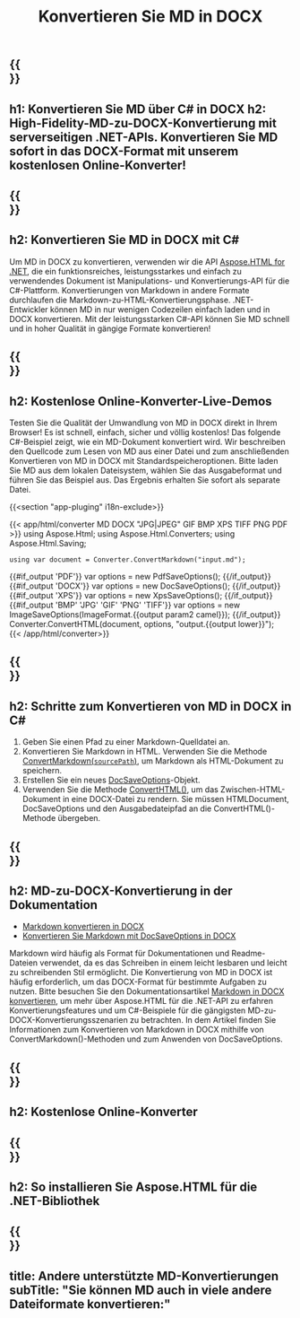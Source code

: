 ﻿---
translation: true
template: /templates/_template-conversion-child.md
title: Konvertieren Sie MD in DOCX
description: C#-Beispielcode für die Umwandlung von MD in DOCX. Verwenden Sie einfach die Konverter-API innerhalb von ASP.NET oder einer beliebigen .NET-Anwendung. Probieren Sie den Online-MD-zu-DOCX-Konverter kostenlos aus!
url: /net/conversion/md-to-docx/
family: html
platformtag: net
feature: conversion
informat: MD
outformat: DOCX
otherformats: PDF XPS JPEG BMP GIF PNG TIFF HTML
---

{{<section banner>}}
---
h1: Konvertieren Sie MD über C# in DOCX
h2: High-Fidelity-MD-zu-DOCX-Konvertierung mit serverseitigen .NET-APIs. Konvertieren Sie MD sofort in das DOCX-Format mit unserem kostenlosen Online-Konverter!
---

{{<section overview>}}
---
h2: Konvertieren Sie MD in DOCX mit C#
---

Um MD in DOCX zu konvertieren, verwenden wir die API [Aspose.HTML for .NET](https://products.aspose.com/html/net/), die ein funktionsreiches, leistungsstarkes und einfach zu verwendendes Dokument ist Manipulations- und Konvertierungs-API für die C#-Plattform. Konvertierungen von Markdown in andere Formate durchlaufen die Markdown-zu-HTML-Konvertierungsphase. .NET-Entwickler können MD in nur wenigen Codezeilen einfach laden und in DOCX konvertieren. Mit der leistungsstarken C#-API können Sie MD schnell und in hoher Qualität in gängige Formate konvertieren!

{{<section demos>}}
---
h2: Kostenlose Online-Konverter-Live-Demos
---

Testen Sie die Qualität der Umwandlung von MD in DOCX direkt in Ihrem Browser! Es ist schnell, einfach, sicher und völlig kostenlos! Das folgende C#-Beispiel zeigt, wie ein MD-Dokument konvertiert wird. Wir beschreiben den Quellcode zum Lesen von MD aus einer Datei und zum anschließenden Konvertieren von MD in DOCX mit Standardspeicheroptionen. Bitte laden Sie MD aus dem lokalen Dateisystem, wählen Sie das Ausgabeformat und führen Sie das Beispiel aus. Das Ergebnis erhalten Sie sofort als separate Datei.

{{<section "app-pluging" i18n-exclude>}}

{{< app/html/converter MD DOCX "JPG|JPEG" GIF BMP XPS TIFF PNG PDF >}}
using Aspose.Html;
using Aspose.Html.Converters;
using Aspose.Html.Saving;

    using var document = Converter.ConvertMarkdown("input.md");
{{#if_output 'PDF'}}
    var options = new PdfSaveOptions();
{{/if_output}}
{{#if_output 'DOCX'}}
    var options = new DocSaveOptions();
{{/if_output}}
{{#if_output 'XPS'}}
    var options = new XpsSaveOptions();
{{/if_output}}
{{#if_output 'BMP' 'JPG' 'GIF' 'PNG' 'TIFF'}}
    var options = new ImageSaveOptions(ImageFormat.{{output param2 camel}});
{{/if_output}}
    Converter.ConvertHTML(document, options, "output.{{output lower}}");   
{{< /app/html/converter>}}


{{<section steps>}}
---
h2: Schritte zum Konvertieren von MD in DOCX in C#
---
1. Geben Sie einen Pfad zu einer Markdown-Quelldatei an.
1. Konvertieren Sie Markdown in HTML. Verwenden Sie die Methode [ConvertMarkdown(`sourcePath`)](https://apireference.aspose.com/html/net/aspose.html.converters.converter/convertmarkdown/methods/4), um Markdown als HTML-Dokument zu speichern.
1. Erstellen Sie ein neues [DocSaveOptions](https://apireference.aspose.com/html/net/aspose.html.saving/docsaveoptions)-Objekt.
1. Verwenden Sie die Methode [ConvertHTML()](https://apireference.aspose.com/html/net/aspose.html.converters/converter/converthtml/), um das Zwischen-HTML-Dokument in eine DOCX-Datei zu rendern. Sie müssen HTMLDocument, DocSaveOptions und den Ausgabedateipfad an die ConvertHTML()-Methode übergeben.




{{<section documentation>}}
---
h2: MD-zu-DOCX-Konvertierung in der Dokumentation
---

 - <a href="https://docs.aspose.com/html/net/converting-between-formats/markdown-to-docx/#convert-markdown-to-docx" target="_blank">Markdown konvertieren in DOCX</a>
 - <a href="https://docs.aspose.com/html/net/converting-between-formats/markdown-to-docx/#convert-markdown-to-docx-using-docsaveoptions" target="_blank" >Konvertieren Sie Markdown mit DocSaveOptions in DOCX</a>

Markdown wird häufig als Format für Dokumentationen und Readme-Dateien verwendet, da es das Schreiben in einem leicht lesbaren und leicht zu schreibenden Stil ermöglicht. Die Konvertierung von MD in DOCX ist häufig erforderlich, um das DOCX-Format für bestimmte Aufgaben zu nutzen. Bitte besuchen Sie den Dokumentationsartikel [Markdown in DOCX konvertieren](https://docs.aspose.com/html/net/converting-between-formats/markdown-to-docx/), um mehr über Aspose.HTML für die .NET-API zu erfahren Konvertierungsfeatures und um C#-Beispiele für die gängigsten MD-zu-DOCX-Konvertierungsszenarien zu betrachten. In dem Artikel finden Sie Informationen zum Konvertieren von Markdown in DOCX mithilfe von ConvertMarkdown()-Methoden und zum Anwenden von DocSaveOptions.

{{<section online-converters>}}
---
h2: Kostenlose Online-Konverter
---

{{<section get-started>}}
---
h2: So installieren Sie Aspose.HTML für die .NET-Bibliothek
---

{{<section other-conversions>}}
---
title: Andere unterstützte MD-Konvertierungen
subTitle: "Sie können MD auch in viele andere Dateiformate konvertieren:"
---
